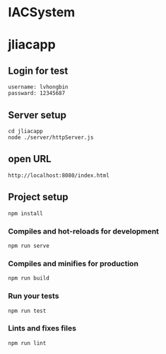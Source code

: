 # IACSystem

# jliacapp

## Login for test
```
username: lvhongbin
passward: 12345687
```
## Server setup
```
cd jliacapp
node ./server/httpServer.js
```

## open URL
```
http://localhost:8080/index.html
```

## Project setup
```
npm install
```

### Compiles and hot-reloads for development
```
npm run serve
```

### Compiles and minifies for production
```
npm run build
```

### Run your tests
```
npm run test
```

### Lints and fixes files
```
npm run lint
```
